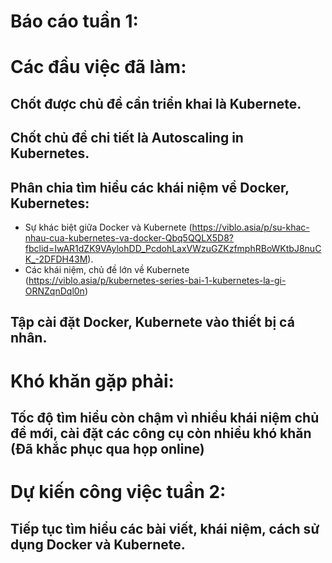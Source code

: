 # Báo cáo tuần 1:
# Các đầu việc đã làm:
  ## Chốt được chủ đề cần triển khai là Kubernete.
  ## Chốt chủ đề chi tiết là Autoscaling in Kubernetes.
  ## Phân chia tìm hiểu các khái niệm về Docker, Kubernetes:
  + Sự khác biệt giữa Docker và Kubernete (https://viblo.asia/p/su-khac-nhau-cua-kubernetes-va-docker-Qbq5QQLX5D8?fbclid=IwAR1dZK9VAylohDD_PcdohLaxVWzuGZKzfmphRBoWKtbJ8nuCK_-2DFDH43M).
  + Các khái niệm, chủ đề lớn về Kubernete (https://viblo.asia/p/kubernetes-series-bai-1-kubernetes-la-gi-ORNZqnDql0n)
  ## Tập cài đặt Docker, Kubernete vào thiết bị cá nhân.
# Khó khăn gặp phải:
  ## Tốc độ tìm hiểu còn chậm vì nhiều khái niệm chủ đề mới, cài đặt các công cụ còn nhiều khó khăn (Đã khắc phục qua họp online)
# Dự kiến công việc tuần 2:
  ## Tiếp tục tìm hiểu các bài viết, khái niệm, cách sử dụng Docker và Kubernete.

  
  
